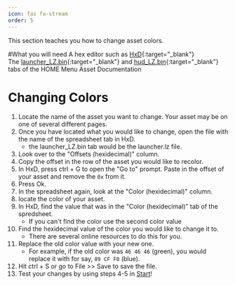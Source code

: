 ```yaml
---
icon: fas fa-stream
order: 5
---
```


This section teaches you how to change asset colors.

#What you will need
A hex editor such as [HxD](https://mh-nexus.de/en/downloads.php?product=HxD20){:target="_blank"}\
The [launcher_LZ.bin](https://docs.google.com/spreadsheets/d/1Q-Im3P5zSqNi6zYqaXtyS138hCdcIJDY7WxRt_FWdrg/edit#gid=1943849394&range=A1:A2){:target="_blank"} and [hud_LZ.bin](https://docs.google.com/spreadsheets/d/1Q-Im3P5zSqNi6zYqaXtyS138hCdcIJDY7WxRt_FWdrg/edit#gid=1696778699&range=A1){:target="_blank"} tabs of the HOME Menu Asset Documentation

# Changing Colors
1. Locate the name of the asset you want to change. Your asset may be on one of several different pages.
2. Once you have located what you would like to change, open the file with the name of the spreadsheet tab in HxD.
	- the launcher_LZ.bin tab would be the launcher.lz file.
3. Look over to the "Offsets (hexidecimal)" column.
4. Copy the offset in the row of the asset you would like to recolor.
5. In HxD, press ctrl + G to open the "Go to" prompt. Paste in the offset of your asset and remove the `0x` from it.
6. Press Ok.
7. In the spreadsheet again, look at the "Color (hexidecimal)" column.
8. locate the color of your asset.
9. In HxD, find the value that was in the "Color (hexidecimal)" tab of the spredsheet.
	- If you can't find the color use the second color value
10. Find the hexidecimal value of the color you would like to change it to.
	- There are several online resources to do this for you.
11. Replace the old color value with your new one.
	- For example, if the old color was `46 46 46` (green), you would replace it with for say, `89 CF F0` (blue).
12. Hit ctrl + S or go to File >> Save to save the file.
13. Test your changes by using steps 4-5 in [Start](/start#layeredfs)!